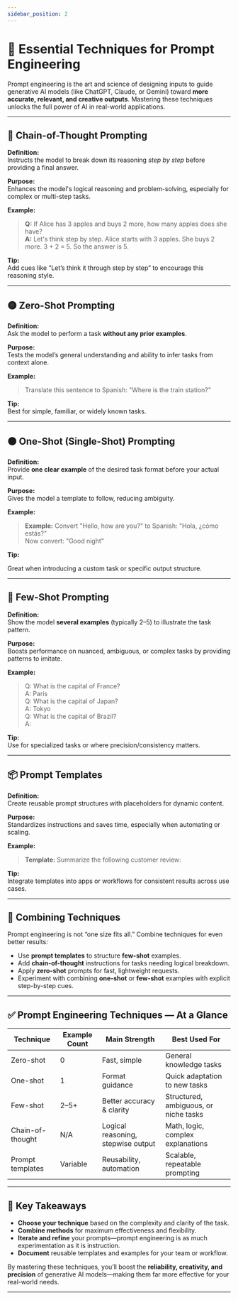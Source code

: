 ```yaml
---
sidebar_position: 2
---
```


# 🧠 Essential Techniques for Prompt Engineering

Prompt engineering is the art and science of designing inputs to guide generative AI models (like ChatGPT, Claude, or Gemini) toward **more accurate, relevant, and creative outputs**. Mastering these techniques unlocks the full power of AI in real-world applications.

---

## 🔗 Chain-of-Thought Prompting

**Definition:**  
Instructs the model to break down its reasoning *step by step* before providing a final answer.

**Purpose:**  
Enhances the model's logical reasoning and problem-solving, especially for complex or multi-step tasks.

**Example:**  
> **Q:** If Alice has 3 apples and buys 2 more, how many apples does she have?  
> **A:** Let's think step by step. Alice starts with 3 apples. She buys 2 more. 3 + 2 = 5. So the answer is 5.

**Tip:**  
Add cues like “Let’s think it through step by step” to encourage this reasoning style.

---

## 🟡 Zero-Shot Prompting

**Definition:**  
Ask the model to perform a task **without any prior examples**.

**Purpose:**  
Tests the model’s general understanding and ability to infer tasks from context alone.

**Example:**  
> Translate this sentence to Spanish: "Where is the train station?"

**Tip:**  
Best for simple, familiar, or widely known tasks.

---

## 🟠 One-Shot (Single-Shot) Prompting

**Definition:**  
Provide **one clear example** of the desired task format before your actual input.

**Purpose:**  
Gives the model a template to follow, reducing ambiguity.

**Example:**  
> **Example:** Convert "Hello, how are you?" to Spanish: "Hola, ¿cómo estás?"  
> Now convert: "Good night"

**Tip:**  

Great when introducing a custom task or specific output structure.

---

## 🔵 Few-Shot Prompting

**Definition:**  
Show the model **several examples** (typically 2–5) to illustrate the task pattern.

**Purpose:**  
Boosts performance on nuanced, ambiguous, or complex tasks by providing patterns to imitate.

**Example:**  
> Q: What is the capital of France?  
> A: Paris  
> Q: What is the capital of Japan?  
> A: Tokyo  
> Q: What is the capital of Brazil?  
> A: 

**Tip:**  
Use for specialized tasks or where precision/consistency matters.

---

## 📦 Prompt Templates

**Definition:**  
Create reusable prompt structures with placeholders for dynamic content.

**Purpose:**  
Standardizes instructions and saves time, especially when automating or scaling.

**Example:**  
> **Template:** Summarize the following customer review: 

**Tip:**  
Integrate templates into apps or workflows for consistent results across use cases.

---

## 🧪 Combining Techniques

Prompt engineering is not “one size fits all.” Combine techniques for even better results:

- Use **prompt templates** to structure **few-shot** examples.
- Add **chain-of-thought** instructions for tasks needing logical breakdown.
- Apply **zero-shot** prompts for fast, lightweight requests.
- Experiment with combining **one-shot** or **few-shot** examples with explicit step-by-step cues.

---

## ✅ Prompt Engineering Techniques — At a Glance

| Technique        | Example Count | Main Strength                      | Best Used For                         |
| ---------------- | ------------- | ---------------------------------- | ------------------------------------- |
| Zero-shot        | 0             | Fast, simple                       | General knowledge tasks               |
| One-shot         | 1             | Format guidance                    | Quick adaptation to new tasks         |
| Few-shot         | 2–5+          | Better accuracy & clarity          | Structured, ambiguous, or niche tasks |
| Chain-of-thought | N/A           | Logical reasoning, stepwise output | Math, logic, complex explanations     |
| Prompt templates | Variable      | Reusability, automation            | Scalable, repeatable prompting        |

---

## 🚀 Key Takeaways

- **Choose your technique** based on the complexity and clarity of the task.
- **Combine methods** for maximum effectiveness and flexibility.
- **Iterate and refine** your prompts—prompt engineering is as much experimentation as it is instruction.
- **Document** reusable templates and examples for your team or workflow.

By mastering these techniques, you’ll boost the **reliability, creativity, and precision** of generative AI models—making them far more effective for your real-world needs.

---

